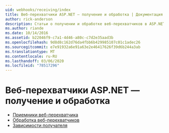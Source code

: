 ```yaml
---
uid: webhooks/receiving/index
title: Веб-перехватчики ASP.NET — получение и обработка | Документация Майкрософт
author: rick-anderson
description: Статьи о получении и обработке веб-перехватчиков в ASP.NET
ms.author: riande
ms.date: 10/14/2016
ms.assetid: b22046f9-c7a1-4d46-a80c-c7d2e35aad3b
ms.openlocfilehash: 9d8d8c162d76da4fbb6b429985107c01c1adec26
ms.sourcegitcommit: e7e91932a6e91a63e2e46417626f39d6b244a3ab
ms.translationtype: MT
ms.contentlocale: ru-RU
ms.lasthandoff: 03/06/2020
ms.locfileid: "78517296"
---
```

# <a name="aspnet-webhooks---receiving-and-processing"></a>Веб-перехватчики ASP.NET — получение и обработка

* [Приемники веб-перехватчика](receivers.md)
* [Обработка веб-перехватчиков](handlers.md)
* [Зависимости получателя](dependencies.md)
